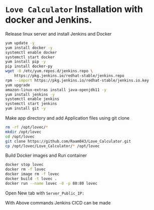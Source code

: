 # `Love Calculator` Installation with docker and Jenkins.

Release linux server and install Jenkins and Docker

```sh
yum update -y
yum install docker -y
systemctl enable docker
systemctl start docker
yum install pip -y
pip install docker-py
wget -O /etc/yum.repos.d/jenkins.repo \
    https://pkg.jenkins.io/redhat-stable/jenkins.repo
rpm --import https://pkg.jenkins.io/redhat-stable/jenkins.io.key
yum upgrade
amazon-linux-extras install java-openjdk11 -y
yum install jenkins -y
systemctl enable jenkins
systemctl start jenkins
yum install git -y
```
Make app directory and add Application files using git clone
```sh
rm -rf /opt/lovec/*
mkdir /opt/lovec
cd /opt/lovec
git clone https://github.com/Raam043/Love_Calculator.git
cp /opt/lovec/Love_Calculator/* /opt/lovec

```

Build Docker images and Run container 
```sh
docker stop lovec
docker rm -f lovec
docker image rm -f lovec
docker build -t lovec .
docker run --name lovec -d -p 80:80 lovec
```
Open New tab with `Server_Public_IP:`

With Above commands Jenkins CICD can be made
